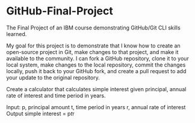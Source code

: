 # GitHub-Final-Project
The Final Project of an IBM course demonstrating GitHub/Git CLI skills learned.

My goal for this project is to demonstrate that I know how to create an open-source project in Git, make changes to that project, and make it available to the community. I can fork a GitHub repository, clone it to your local system, make changes to the local repository, commit the changes locally, push it back to your GitHub fork, and create a pull request to add your update to the original repository.



Create a calculator that calculates simple interest given principal, annual rate of interest and time period in years.

Input:
   p, principal amount
   t, time period in years
   r, annual rate of interest
Output
   simple interest = p*t*r
